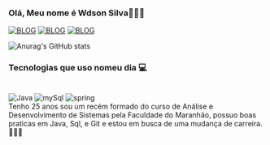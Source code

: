 ### Olá, Meu nome é Wdson Silva🤙🏽😎
[![BLOG](https://img.shields.io/badge/Gmail-D14836?style=for-the-badge&logo=gmail&logoColor=white)]([wdsonsilva13@gmail.com](https://mail.google.com/mail/u/0/#inbox))
[![BLOG](https://img.shields.io/badge/Instagram-E4405F?style=for-the-badge&logo=instagram&logoColor=white)](https://instagram.com/wdsonn_o?igshid=OGQ5ZDc2ODk2ZA==)
[![BLOG](https://img.shields.io/badge/LinkedIn-0077B5?style=for-the-badge&logo=linkedin&logoColor=white)](https://www.linkedin.com/in/wdson-silva-a7a258222/)  

![Anurag's GitHub stats](https://github-readme-stats.vercel.app/api?username=Wdsonsilva&show_icons=true&theme=dark)


### Tecnologias que uso nomeu dia 💻

<div style="display: inlane_block"><br/>
<img align="center" alt="Java" src="https://img.shields.io/badge/Java-ED8B00?style=for-the-badge&logo=openjdk&logoColor=white" />
<img align="center" alt="mySql" src="https://img.shields.io/badge/MySQL-005C84?style=for-the-badge&logo=mysql&logoColor=white" />
<img align="center" alt="spring" src="https://img.shields.io/badge/Spring-6DB33F?style=for-the-badge&logo=spring&logoColor=white" />
  
</div>
Tenho 25 anos sou um recém formado do curso de Análise e Desenvolvimento de Sistemas pela Faculdade do Maranhão, possuo boas praticas em Java, Sql, e Git e estou em busca de uma mudança de carreira.🤙🏽😎
